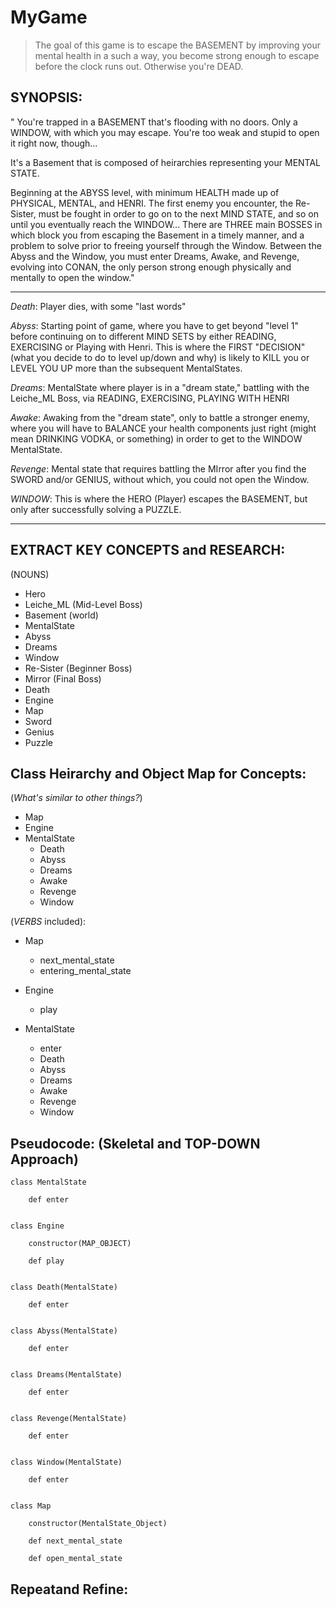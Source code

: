 # MyGame
> The goal of this game is to escape the BASEMENT by improving your mental health in a such a way, you become strong enough to escape before the clock runs out.  Otherwise you're DEAD.

## SYNOPSIS:

"   You're trapped in a BASEMENT that's flooding with no doors.  Only a WINDOW, with which you may
escape.  You're too weak and stupid to open it right now, though...

It's a Basement that is composed
of heirarchies representing your MENTAL STATE.

   Beginning at the ABYSS level, with minimum HEALTH made up of PHYSICAL,
    MENTAL, and HENRI.  The first enemy you encounter, the Re-Sister, must be
    fought in order to go on to the next MIND STATE, and so on until you
    eventually reach the WINDOW...  There are THREE main BOSSES in which block
    you from escaping the Basement in a timely manner, and a problem to solve
    prior to freeing yourself through the Window. Between the Abyss and the
    Window, you must enter Dreams, Awake, and Revenge, evolving into CONAN, the
    only person strong enough physically and mentally to open the window."

___

*Death*: Player dies, with some "last words"

*Abyss*: Starting point of game, where you have to get beyond "level 1" before
continuing on to different MIND SETS by either READING, EXERCISING or Playing with Henri.  This is where the FIRST "DECISION" (what you decide to do to level up/down and why) is likely to KILL you or LEVEL YOU UP more than the subsequent MentalStates.

*Dreams*: MentalState where player is in a "dream state," battling with
the Leiche_ML Boss, via READING, EXERCISING, PLAYING WITH HENRI

*Awake*: Awaking from the "dream state", only to battle a stronger enemy, where
you will have to BALANCE your health components just right (might mean DRINKING
        VODKA, or something) in order to get to the WINDOW MentalState.

*Revenge*: Mental state that requires battling the MIrror after you find the SWORD and/or GENIUS, without which, you could not open the Window.

*WINDOW*: This is where the HERO (Player) escapes the BASEMENT, but only after
successfully solving a PUZZLE.

___

## EXTRACT KEY CONCEPTS and RESEARCH:
(NOUNS)

- Hero
- Leiche_ML (Mid-Level Boss)
- Basement (world)
- MentalState
- Abyss
- Dreams
- Window
- Re-Sister (Beginner Boss)
- Mirror (Final Boss)
- Death
- Engine
- Map 
- Sword
- Genius
- Puzzle

## Class Heirarchy and Object Map for Concepts:
(*What's similar to other things?*)

* Map
* Engine
* MentalState
    * Death
    * Abyss
    * Dreams
    * Awake
    * Revenge
    * Window

(*VERBS* included):

* Map
    - next_mental_state 
    - entering_mental_state

* Engine
    - play

* MentalState
    - enter
    * Death
    * Abyss
    * Dreams
    * Awake
    * Revenge
    * Window

## Pseudocode: (Skeletal and TOP-DOWN Approach)

    class MentalState
        
        def enter


    class Engine

        constructor(MAP_OBJECT)
        
        def play


    class Death(MentalState)

        def enter


    class Abyss(MentalState)

        def enter


    class Dreams(MentalState)

        def enter


    class Revenge(MentalState)

        def enter


    class Window(MentalState)

        def enter


    class Map

        constructor(MentalState_Object)

        def next_mental_state

        def open_mental_state


## Repeatand Refine:






